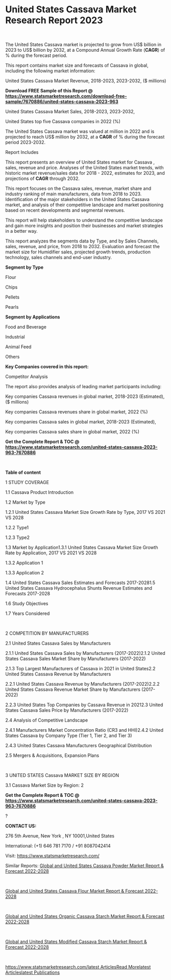 <h1>United States Cassava Market Research Report 2023</h1><br/><p>The United States Cassava market is projected to grow from US$ billion in 2023 to US$ billion by 2032, at a Compound Annual Growth Rate (<strong>CAGR</strong>) of % during the forecast period.</p>
 
 
 
 <p>This report contains market size and forecasts of Cassava in global, including the following market information:</p>
 
 
 
 <p>United States Cassava Market Revenue, 2018-2023, 2023-2032, ($ millions)</p>
 
 
 
 <p><strong>Download FREE Sample of this Report @ <a href="https://www.statsmarketresearch.com/download-free-sample/7670886/united-states-cassava-2023-963">https://www.statsmarketresearch.com/download-free-sample/7670886/united-states-cassava-2023-963</a></strong></p>
 
 
 
 <p>United States Cassava Market Sales, 2018-2023, 2023-2032,</p>
 
 
 
 <p>United States top five Cassava companies in 2022 (%)</p>
 
 
 
 <p>The United States Cassava market was valued at million in 2022 and is projected to reach US$ million by 2032, at a <strong>CAGR</strong> of % during the forecast period 2023-2032.</p>
 
 
 
 <p>Report Includes</p>
 
 
 
 <p>This report presents an overview of United States market for Cassava , sales, revenue and price. Analyses of the United States market trends, with historic market revenue/sales data for 2018 - 2022, estimates for 2023, and projections of <strong>CAGR</strong> through 2032.</p>
 
 
 
 <p>This report focuses on the Cassava sales, revenue, market share and industry ranking of main manufacturers, data from 2018 to 2023. Identification of the major stakeholders in the United States Cassava market, and analysis of their competitive landscape and market positioning based on recent developments and segmental revenues.</p>
 
 
 
 <p>This report will help stakeholders to understand the competitive landscape and gain more insights and position their businesses and market strategies in a better way.</p>
 
 
 
 <p>This report analyzes the segments data by Type, and by Sales Channels, sales, revenue, and price, from 2018 to 2032. Evaluation and forecast the market size for Humidifier sales, projected growth trends, production technology, sales channels and end-user industry.</p>
 
 
 
 <p><strong>Segment by Type</strong></p>
 
 
 
 <p>Flour</p>
 
 
 
 <p>Chips</p>
 
 
 
 <p>Pellets</p>
 
 
 
 <p>Pearls</p>
 
 
 
 <p><strong>Segment <strong><strong>by Applications</strong></strong></strong></p>
 
 
 
 <p>Food and Beverage</p>
 
 
 
 <p>Industrial</p>
 
 
 
 <p>Animal Feed</p>
 
 
 
 <p>Others</p>
 
 
 
 <p><strong>Key Companies covered in this report:</strong></p>
 
 
 
 <p>Competitor Analysis</p>
 
 
 
 <p>The report also provides analysis of leading market participants including:</p>
 
 
 
 <p>Key companies Cassava revenues in global market, 2018-2023 (Estimated), ($ millions)</p>
 
 
 
 <p>Key companies Cassava revenues share in global market, 2022 (%)</p>
 
 
 
 <p>Key companies Cassava sales in global market, 2018-2023 (Estimated),</p>
 
 
 
 <p>Key companies Cassava sales share in global market, 2022 (%)</p>
 
 
 
 <div><b>Get the Complete Report & TOC @ <a href="https://www.statsmarketresearch.com/united-states-cassava-2023-963-7670886">https://www.statsmarketresearch.com/united-states-cassava-2023-963-7670886</a></b></div>
 
 
 
 <p><br />
 
 <b>Table of content</b></p>
 
 
 
 <p>1 STUDY COVERAGE<br />
 
 1.1 Cassava Product Introduction<br />
 
 1.2 Market by Type<br />
 
 1.2.1 United States Cassava Market Size Growth Rate by Type, 2017 VS 2021 VS 2028<br />
 
 1.2.2 Type1<br />
 
 1.2.3 Type2<br />
 
 1.3 Market by Application1.3.1 United States Cassava Market Size Growth Rate by Application, 2017 VS 2021 VS 2028<br />
 
 1.3.2 Application 1<br />
 
 1.3.3 Application 2<br />
 
 1.4 United States Cassava Sales Estimates and Forecasts 2017-20281.5 United States Cassava Hydrocephalus Shunts Revenue Estimates and Forecasts 2017-2028<br />
 
 1.6 Study Objectives<br />
 
 1.7 Years Considered<br />
 
 <br />
 
 2 COMPETITION BY MANUFACTURERS<br />
 
 2.1 United States Cassava Sales by Manufacturers<br />
 
 2.1.1 United States Cassava Sales by Manufacturers (2017-2022)2.1.2 United States Cassava Sales Market Share by Manufacturers (2017-2022)<br />
 
 2.1.3 Top Largest Manufacturers of Cassava in 2021 in United States2.2 United States Cassava Revenue by Manufacturers<br />
 
 2.2.1 United States Cassava Revenue by Manufacturers (2017-2022)2.2.2 United States Cassava Revenue Market Share by Manufacturers (2017-2022)<br />
 
 2.2.3 United States Top Companies by Cassava Revenue in 20212.3 United States Cassava Sales Price by Manufacturers (2017-2022)<br />
 
 2.4 Analysis of Competitive Landscape<br />
 
 2.4.1 Manufacturers Market Concentration Ratio (CR3 and HHI)2.4.2 United States Cassava by Company Type (Tier 1, Tier 2, and Tier 3)<br />
 
 2.4.3 United States Cassava Manufacturers Geographical Distribution<br />
 
 2.5 Mergers & Acquisitions, Expansion Plans<br />
 
 <br />
 
 3 UNITED STATES Cassava MARKET SIZE BY REGION<br />
 
 3.1 Cassava Market Size by Region: 2</p>
 
 
 
 <div><b>Get the Complete Report & TOC @ <a href="https://www.statsmarketresearch.com/united-states-cassava-2023-963-7670886">https://www.statsmarketresearch.com/united-states-cassava-2023-963-7670886</a></b></div>
 
 
 
 <p>? </p>
 
 
 
 <p><b>CONTACT US:</b><br />
 
 276 5th Avenue, New York , NY 10001,United States<br />
 
 International: (+1) 646 781 7170 / +91 8087042414<br />
 
 Visit: <a href="https://www.statsmarketresearch.com/">https://www.statsmarketresearch.com/</a><br />
 
 Similar Reports: <a href="https://www.statsmarketresearch.com/united-states-cassava-2023-963-7670886">Global and United States Cassava Powder Market Report & Forecast 2022-2028</a><br />
 
 <br />
 
 <a href="https://www.statsmarketresearch.com/united-states-cassava-2023-963-7670886">Global and United States Cassava Flour Market Report & Forecast 2022-2028</a><br />
 
 <br />
 
 <a href="https://www.statsmarketresearch.com/united-states-cassava-2023-963-7670886">Global and United States Organic Cassava Starch Market Report & Forecast 2022-2028</a><br />
 
 <br />
 
 <a href="https://www.statsmarketresearch.com/united-states-cassava-2023-963-7670886">Global and United States Modified Cassava Starch Market Report & Forecast 2022-2028</a><br />
 
 <br />
 
 <a href="https://gyeongbokgung.com">https://www.statsmarketresearch.com/</a><a href="https://hallyeomaritime.com">latest Articles</a><a href="https://jingwansa.com">Read More</a><a href="https://nguoiviet.jp/">latest Articles</a><a href="https://www.intelmarketresearch.com/">latest Publications</a></p>